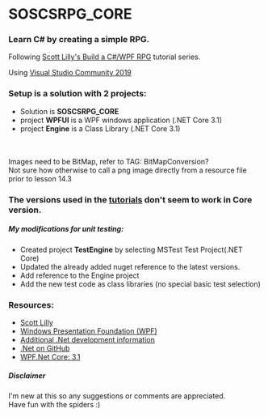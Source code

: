 # SOSCSRPG_CORE
### Learn C# by creating a simple RPG.<br>
Following [Scott Lilly's Build a C#/WPF RPG](https://scottlilly.com/build-a-cwpf-rpg/) tutorial series.

Using [Visual Studio Community 2019](https://www.visualstudio.com/en-us/products/visual-studio-community-vs.aspx)<br>
### Setup is a solution with 2 projects:
- Solution is <b>SOSCSRPG_CORE</b>
- project <b>WPFUI</b> is a WPF windows application (.NET Core 3.1)
- project <b>Engine</b> is a Class Library (.NET Core 3.1)
<br>
<br>
Images need to be BitMap,  refer to TAG: BitMapConversion?<br>
Not sure how otherwise to call a png image directly from a resource file prior to lesson 14.3<br>

### The versions used in the [tutorials](http://scottlilly.com/build-a-cwpf-rpg/) don't seem to work in Core version.<br>
##### My modifications for unit testing:
- Created project <b>TestEngine</b> by selecting MSTest Test Project(.NET Core)
- Updated the already added nuget reference to the latest versions.
- Add reference to the Engine project
- Add the new test code as class libraries (no special basic test selection)


### Resources:
- [Scott Lilly](https://scottlilly.com/)
- [Windows Presentation Foundation (WPF)](https://docs.microsoft.com/en-us/dotnet/framework/wpf/)
- [Additional .Net development information](https://dotnet.microsoft.com/download)
- [.Net on GitHub](https://github.com/dotnet)
- [WPF.Net Core: 3.1](https://docs.microsoft.com/en-us/dotnet/api/?view=netcore-3.1)


 ##### Disclaimer
I'm new at this so any suggestions or comments are appreciated.<br>
Have fun with the spiders :)

